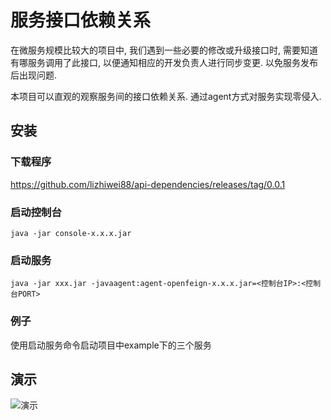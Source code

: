 # 服务接口依赖关系

在微服务规模比较大的项目中, 我们遇到一些必要的修改或升级接口时, 需要知道有哪服务调用了此接口,
以便通知相应的开发负责人进行同步变更. 以免服务发布后出现问题.  

本项目可以直观的观察服务间的接口依赖关系. 通过agent方式对服务实现零侵入.

## 安装

### 下载程序

https://github.com/lizhiwei88/api-dependencies/releases/tag/0.0.1

### 启动控制台
```shell
java -jar console-x.x.x.jar
```

### 启动服务
```shell
java -jar xxx.jar -javaagent:agent-openfeign-x.x.x.jar=<控制台IP>:<控制台PORT>
```

### 例子
使用启动服务命令启动项目中example下的三个服务

## 演示

![演示](https://note.youdao.com/yws/public/resource/109bf24b18dc8990d36147c776324bc0/xmlnote/WEBRESOURCE5da800046766a79fe5aa9d1869dd355f/7693)
